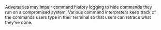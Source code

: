 Adversaries may impair command history logging to hide commands they run on a compromised system. Various command interpreters keep track of the commands users type in their terminal so that users can retrace what they've done.